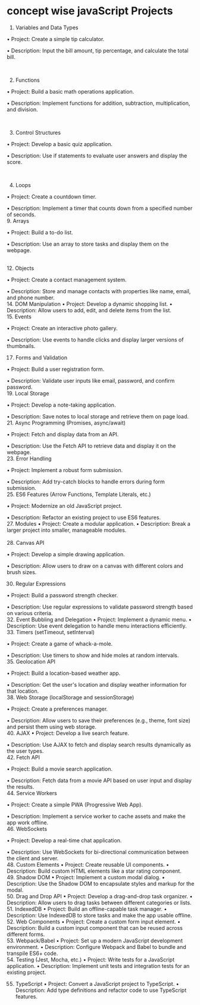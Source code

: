 # concept wise javaScript Projects    

1. Variables and Data Types

• Project: Create a simple tip calculator.

• Description: Input the bill amount, tip percentage, and calculate the total bill.

</br>  

2. Functions

• Project: Build a basic math operations application.

• Description: Implement functions for addition, subtraction, multiplication, and division.

</br> 

3. Control Structures

• Project: Develop a basic quiz application.

• Description: Use if statements to evaluate user answers and display the score.

</br> 

4. Loops

• Project: Create a countdown timer.

• Description: Implement a timer that counts down from a specified number of seconds.
</br> 
9. Arrays

• Project: Build a to-do list.

• Description: Use an array to store tasks and display them on the webpage.

</br> 
12. Objects

• Project: Create a contact management system.

• Description: Store and manage contacts with properties like name, email, and phone number.
</br> 
14. DOM Manipulation
• Project: Develop a dynamic shopping list.
• Description: Allow users to add, edit, and delete items from the list.
</br> 
15. Events

• Project: Create an interactive photo gallery.

• Description: Use events to handle clicks and display larger versions of thumbnails.
</br> 

17. Forms and Validation

• Project: Build a user registration form.

• Description: Validate user inputs like email, password, and confirm password.
</br> 
19. Local Storage

• Project: Develop a note-taking application.

• Description: Save notes to local storage and retrieve them on page load.
</br> 
21. Async Programming (Promises, async/await)

• Project: Fetch and display data from an API.

• Description: Use the Fetch API to retrieve data and display it on the webpage.
</br> 
23. Error Handling

• Project: Implement a robust form submission.

• Description: Add try-catch blocks to handle errors during form submission.
</br> 
25. ES6 Features (Arrow Functions, Template Literals, etc.)


• Project: Modernize an old JavaScript project.

• Description: Refactor an existing project to use ES6 features.
</br> 
27. Modules
• Project: Create a modular application.
• Description: Break a larger project into smaller, manageable modules.   
</br> 
28. Canvas API


• Project: Develop a simple drawing application.

• Description: Allow users to draw on a canvas with different colors and brush sizes.
</br> 

30. Regular Expressions


• Project: Build a password strength checker.

• Description: Use regular expressions to validate password strength based on various criteria.
</br> 
32. Event Bubbling and Delegation
• Project: Implement a dynamic menu.
• Description: Use event delegation to handle menu interactions efficiently.
</br> 
33. Timers (setTimeout, setInterval)

• Project: Create a game of whack-a-mole.

• Description: Use timers to show and hide moles at random intervals.
</br> 
35. Geolocation API

• Project: Build a location-based weather app.

• Description: Get the user's location and display weather information for that location.
</br> 
38. Web Storage (localStorage and sessionStorage)

• Project: Create a preferences manager.

• Description: Allow users to save their preferences (e.g., theme, font size) and persist them using web storage.
</br> 
40. AJAX
• Project: Develop a live search feature.

• Description: Use AJAX to fetch and display search results dynamically as the user types.
</br> 
42. Fetch API

• Project: Build a movie search application.

• Description: Fetch data from a movie API based on user input and display the results.
</br> 
44. Service Workers


• Project: Create a simple PWA (Progressive Web App).

• Description: Implement a service worker to cache assets and make the app work offline.
</br> 
46. WebSockets

• Project: Develop a real-time chat application.

• Description: Use WebSockets for bi-directional communication between the client and server.
</br> 
48. Custom Elements
• Project: Create reusable UI components.
• Description: Build custom HTML elements like a star rating component.
</br> 
49. Shadow DOM
• Project: Implement a custom modal dialog.
• Description: Use the Shadow DOM to encapsulate styles and markup for the modal.
</br> 
50. Drag and Drop API
• Project: Develop a drag-and-drop task organizer.
• Description: Allow users to drag tasks between different categories or lists.
</br> 
51. IndexedDB
• Project: Build an offline-capable task manager.
• Description: Use IndexedDB to store tasks and make the app usable offline.
</br> 
52. Web Components
• Project: Create a custom form input element.
• Description: Build a custom input component that can be reused across different forms.
</br> 
53. Webpack/Babel
• Project: Set up a modern JavaScript development environment.
• Description: Configure Webpack and Babel to bundle and transpile ES6+ code.
</br> 
54. Testing (Jest, Mocha, etc.)
• Project: Write tests for a JavaScript application.
• Description: Implement unit tests and integration tests for an existing project.
</br> 

55. TypeScript
• Project: Convert a JavaScript project to TypeScript.
• Description: Add type definitions and refactor code to use TypeScript features.
